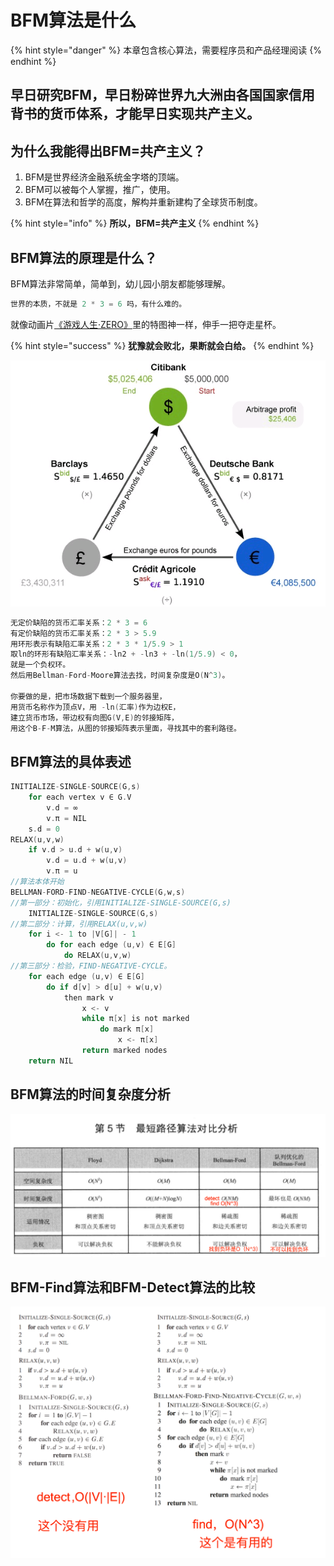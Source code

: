 # BFM算法是什么

{% hint style="danger" %}
本章包含核心算法，需要程序员和产品经理阅读
{% endhint %}



## 早日研究BFM，早日粉碎世界九大洲由各国国家信用背书的货币体系，才能早日实现共产主义。

## 为什么我能得出BFM=共产主义？

1. BFM是世界经济金融系统金字塔的顶端。 
2. BFM可以被每个人掌握，推广，使用。 
3. BFM在算法和哲学的高度，解构并重新建构了全球货币制度。 

{% hint style="info" %}
**所以，BFM=共产主义**
{% endhint %}

## BFM算法的原理是什么？

BFM算法非常简单，简单到，幼儿园小朋友都能够理解。 

```c
世界的本质，不就是 2 * 3 = 6 吗，有什么难的。
```

就像动画片[《游戏人生·ZERO》](https://www.bilibili.com/bangumi/play/ep281830?theme=movie)里的特图神一样，伸手一把夺走星杯。

{% hint style="success" %}
**犹豫就会败北，果断就会白给。**
{% endhint %}

![](.gitbook/assets/27f3d63ea07ab8663816d8aa2ae80bb7.png)

```c
无定价缺陷的货币汇率关系：2 * 3 = 6
有定价缺陷的货币汇率关系：2 * 3 > 5.9 
用环形表示有缺陷汇率关系：2 * 3 * 1/5.9 > 1 
取ln的环形有缺陷汇率关系：-ln2 + -ln3 + -ln(1/5.9) < 0，
就是一个负权环。 
然后用Bellman-Ford-Moore算法去找，时间复杂度是O(N^3)。

你要做的是，把市场数据下载到一个服务器里，
用货币名称作为顶点V，用 -ln(汇率)作为边权E，
建立货币市场，带边权有向图G(V,E)的邻接矩阵，
用这个B-F-M算法，从图的邻接矩阵表示里面，寻找其中的套利路径。
```

## BFM算法的具体表述

```c
INITIALIZE-SINGLE-SOURCE(G,s)
    for each vertex v ∈ G.V
        v.d = ∞
        v.π = NIL 
    s.d = 0
RELAX(u,v,w)
    if v.d > u.d + w(u,v)
        v.d = u.d + w(u,v)
        v.π = u 
//算法本体开始
BELLMAN-FORD-FIND-NEGATIVE-CYCLE(G,w,s)
//第一部分：初始化，引用INITIALIZE-SINGLE-SOURCE(G,s)
    INITIALIZE-SINGLE-SOURCE(G,s)
//第二部分：计算，引用RELAX(u,v,w)
    for i <- 1 to |V[G]| - 1 
        do for each edge (u,v) ∈ E[G]
            do RELAX(u,v,w) 
//第三部分：检验，FIND-NEGATIVE-CYCLE。
    for each edge (u,v) ∈ E[G]
        do if d[v] > d[u] + w(u,v)
            then mark v
                x <- v
                while π[x] is not marked 
                    do mark π[x]
                        x <- π[x]
                return marked nodes 
    return NIL
```

## BFM算法的时间复杂度分析

![&#x672C;&#x56FE;&#x7247;&#x5F15;&#x7528;&#x81EA;&#x300A;&#x554A;&#x54C8;&#xFF01;&#x7B97;&#x6CD5;&#x300B;](.gitbook/assets/ping-mu-kuai-zhao-20200318-shang-wu-9.55.10.png)

## BFM-Find算法和BFM-Detect算法的比较

![](.gitbook/assets/6fd45e9485174eb63cdc82611c3ca835.png)

